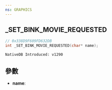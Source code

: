 ```yaml
---
ns: GRAPHICS
---
```

## _SET_BINK_MOVIE_REQUESTED

```c
// 0x338D9F609FD632DB
int _SET_BINK_MOVIE_REQUESTED(char* name);
```

```
NativeDB Introduced: v1290
```

## 參數
* **name**:
